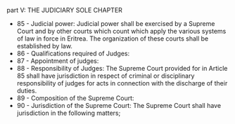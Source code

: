 part V: THE JUDICIARY SOLE CHAPTER

<ul>
			<li>85 - Judicial power: Judicial power shall be exercised by a Supreme Court and by other courts which count which apply the various systems of law in force in Eritrea. The organization of these courts shall be established by law.<ul>
			</ul></li>			<li>86 - Qualifications required of Judges: <ul>
			</ul></li>			<li>87 - Appointment of judges: <ul>
			</ul></li>			<li>88 - Responsibility of Judges: The Supreme Court provided for in Article 85 shall have jurisdiction in respect of criminal or disciplinary responsibility of judges for acts in connection with the discharge of their duties.<ul>
			</ul></li>			<li>89 - Composition of the Supreme Court: <ul>
			</ul></li>			<li>90 - Jurisdiction of the Supreme Court: The Supreme Court shall have jurisdiction in the following matters;<ul>
			</ul></li></ul>